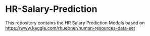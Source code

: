 # HR-Salary-Prediction
This repository contains the HR Salary Prediction Models based on https://www.kaggle.com/rhuebner/human-resources-data-set

